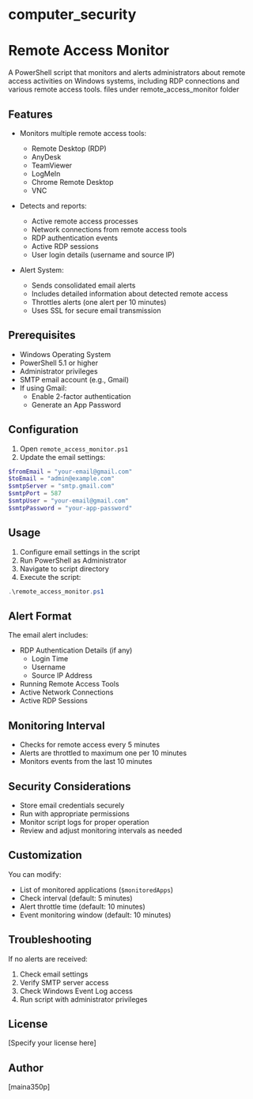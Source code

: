 # computer_security

# Remote Access Monitor

A PowerShell script that monitors and alerts administrators about remote access activities on Windows systems, including RDP connections and various remote access tools.
files under remote_access_monitor folder
## Features

- Monitors multiple remote access tools:
  - Remote Desktop (RDP)
  - AnyDesk
  - TeamViewer
  - LogMeIn
  - Chrome Remote Desktop
  - VNC

- Detects and reports:
  - Active remote access processes
  - Network connections from remote access tools
  - RDP authentication events
  - Active RDP sessions
  - User login details (username and source IP)

- Alert System:
  - Sends consolidated email alerts
  - Includes detailed information about detected remote access
  - Throttles alerts (one alert per 10 minutes)
  - Uses SSL for secure email transmission

## Prerequisites

- Windows Operating System
- PowerShell 5.1 or higher
- Administrator privileges
- SMTP email account (e.g., Gmail)
- If using Gmail:
  - Enable 2-factor authentication
  - Generate an App Password

## Configuration

1. Open `remote_access_monitor.ps1`
2. Update the email settings:
```powershell
$fromEmail = "your-email@gmail.com"
$toEmail = "admin@example.com"
$smtpServer = "smtp.gmail.com"
$smtpPort = 587
$smtpUser = "your-email@gmail.com"
$smtpPassword = "your-app-password"
```

## Usage

1. Configure email settings in the script
2. Run PowerShell as Administrator
3. Navigate to script directory
4. Execute the script:
```powershell
.\remote_access_monitor.ps1
```

## Alert Format

The email alert includes:
- RDP Authentication Details (if any)
  - Login Time
  - Username
  - Source IP Address
- Running Remote Access Tools
- Active Network Connections
- Active RDP Sessions

## Monitoring Interval

- Checks for remote access every 5 minutes
- Alerts are throttled to maximum one per 10 minutes
- Monitors events from the last 10 minutes

## Security Considerations

- Store email credentials securely
- Run with appropriate permissions
- Monitor script logs for proper operation
- Review and adjust monitoring intervals as needed

## Customization

You can modify:
- List of monitored applications (`$monitoredApps`)
- Check interval (default: 5 minutes)
- Alert throttle time (default: 10 minutes)
- Event monitoring window (default: 10 minutes)

## Troubleshooting

If no alerts are received:
1. Check email settings
2. Verify SMTP server access
3. Check Windows Event Log access
4. Run script with administrator privileges

## License

[Specify your license here]

## Author

[maina350p]